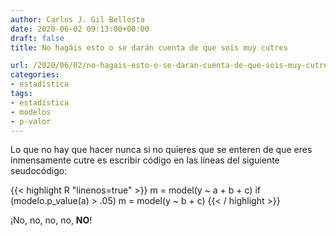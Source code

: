 ```yaml
---
author: Carlos J. Gil Bellosta
date: 2020-06-02 09:13:00+00:00
draft: false
title: No hagáis esto o se darán cuenta de que sois muy cutres

url: /2020/06/02/no-hagais-esto-o-se-daran-cuenta-de-que-sois-muy-cutres/
categories:
- estadística
tags:
- estadística
- modelos
- p-valor
---
```


Lo que no hay que hacer nunca si no quieres que se enteren de que eres inmensamente cutre es escribir código en las líneas del siguiente seudocódigo:

{{< highlight R "linenos=true" >}}
m = model(y ~ a + b + c)
if (modelo.p_value(a) > .05)
    m = model(y ~ b + c)
{{< / highlight >}}

¡No, no, no, no, **NO**!









